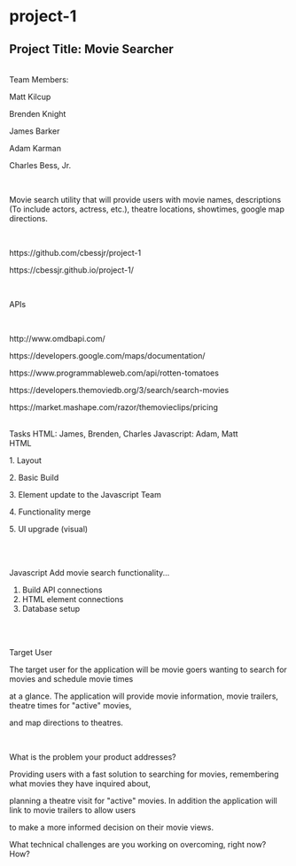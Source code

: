 # project-1


<h2>Project Title: Movie Searcher</h2>

<br>
Team Members:
<br>

Matt Kilcup <p>
Brenden Knight <p>
James Barker <p>
Adam Karman <p>
Charles Bess, Jr.


<br>
<p>Movie search utility that will provide users with movie names, descriptions (To include actors, actress, etc.), theatre locations, showtimes, google map directions.</p>
<br>

<p>https://github.com/cbessjr/project-1</p>
<p>https://cbessjr.github.io/project-1/</p>
<br>
<p>APIs<p>

<br>
<p>http://www.omdbapi.com/</p>
<p>https://developers.google.com/maps/documentation/</p>
<p>https://www.programmableweb.com/api/rotten-tomatoes</p>
<p>https://developers.themoviedb.org/3/search/search-movies</p>
<p>https://market.mashape.com/razor/themovieclips/pricing</p>


<br>
Tasks
HTML: James, Brenden, Charles
Javascript: Adam, Matt

<br>
HTML

<br>
<p>1. Layout</p>
<p>2. Basic Build</p>
<p>3. Element update to the Javascript Team</p>
<p>4. Functionality merge</p>
<p>5. UI upgrade (visual)</p>

<br>
<br>

Javascript
Add movie search functionality...
<br>

1. Build API connections
2. HTML element connections
3. Database setup  


<br>
<br>
<p>Target User</p>
<p>The target user for the application will be movie goers wanting to search for movies and schedule movie times</p>
<p>at a glance. The application will provide movie information, movie trailers, theatre times for "active" movies, </p>
<p>and map directions to theatres.</p>
<br>

<p>What is the problem your product addresses?</p>
<p>Providing users with a fast solution to searching for movies, remembering what movies they have inquired about, </p>
<p>planning a theatre visit for "active" movies. In addition the application will link to movie trailers to allow users </p>
<p>to make a more informed decision on their movie views. </p>


<p>What technical challenges are you working on overcoming, right now? How?</p>
